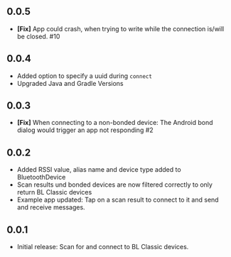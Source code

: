 ## 0.0.5
* **[Fix]** App could crash, when trying to write while the connection is/will be closed. #10
 
## 0.0.4
* Added option to specify a uuid during `connect`
* Upgraded Java and Gradle Versions

## 0.0.3
* **[Fix]** When connecting to a non-bonded device: The Android bond dialog would trigger an app not responding #2

## 0.0.2
* Added RSSI value, alias name and device type added to BluetoothDevice
* Scan results und bonded devices are now filtered correctly to only return BL Classic devices
* Example app updated: Tap on a scan result to connect to it and send and receive messages.

## 0.0.1

* Initial release: Scan for and connect to BL Classic devices.
